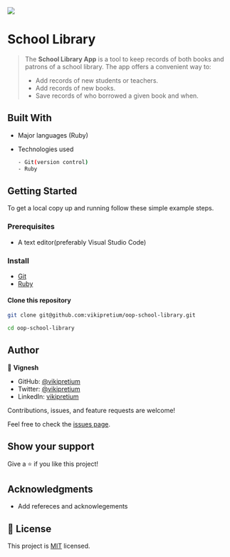 ![](https://img.shields.io/badge/Microverse-blueviolet)

# School Library

> The **School Library App** is a tool to keep records of both books and patrons of a school library. The app offers a convenient way to:
> - Add records of new students or teachers.
> - Add records of new books.
> - Save records of who borrowed a given book and when.

## Built With

- Major languages (Ruby)

- Technologies used

  ```bash
  - Git(version control)
  - Ruby
  ```

## Getting Started

To get a local copy up and running follow these simple example steps.

### Prerequisites

- A text editor(preferably Visual Studio Code)

### Install

- [Git](https://git-scm.com/downloads)
- [Ruby](https://www.ruby-lang.org/en/documentation/installation/)

#### Clone this repository

```bash
git clone git@github.com:vikipretium/oop-school-library.git

cd oop-school-library
```

## Author

👤 **Vignesh**

- GitHub: [@vikipretium](https://github.com/vikipretium)
- Twitter: [@vikipretium](https://twitter.com/vikipretium)
- LinkedIn: [vikipretium](https://linkedin.com/in/vikipretium)


Contributions, issues, and feature requests are welcome!

Feel free to check the [issues page](../../issues/).

## Show your support

Give a ⭐️ if you like this project!

## Acknowledgments

- Add refereces and acknowlegements

## 📝 License

This project is [MIT](./MIT.md) licensed.
